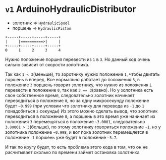 # `v1` ArduinoHydraulicDistributor
* золотник => `HydraulicSpool`
* поршень => `HydraulicPiston`

```text
+-----+-----+-----+-----+
|     |==========>|     |
+-----+-----+-----+-----+
0     1     2     3     4
```

Нужно положение поршня перевести из `1` в `3`.
Но данный код очень сильно зависит от скорости золотника.

Так как `1 < 3`(меньше), то зоротнику нужно положение `1`, чтобы двигать поршень в вперед.
Все нормально работает до положения `3`, в положение `3` поршень говорит золотнику, что нужно из положения `1` перевести в положение `0`, так как `3 == 3`(равно).
Но у золотника есть свое собственное время, следовательно золотник начинает переводиться в положение `0`, но за одну микросекунду положение будет `~0.999` (при условии что золотнику для перевода из `-1` до `1` понадобиться `2` секунды)
Из этого можно сделать вывод, что золотник переводиться в положение `0`, а поршень в это время уже начинает из положения `3` перемещяться в положение `~3.0001`, следовательно
`3.00001 > 3`(больше), по этому золотнику говориться положение `-1`, но у золотника положение `~0.998`, и вот пока золотник перемещяется в положение `-1` поршень уже будет в положение `~3.7`.

И так по кругу будет, то есть проблема этого кода в том, что он не расчитывает сколько по времени займет остановка золотника
